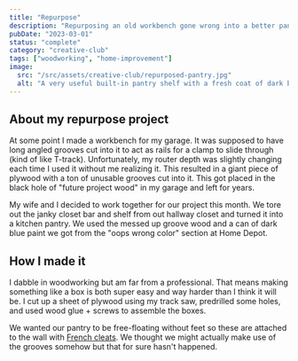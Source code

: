 ```yaml
---
title: "Repurpose"
description: "Repurposing an old workbench gone wrong into a better pantry."
pubDate: "2023-03-01"
status: "complete"
category: "creative-club"
tags: ["woodworking", "home-improvement"]
image:
  src: "/src/assets/creative-club/repurposed-pantry.jpg"
  alt: "A very useful built-in pantry shelf with a fresh coat of dark blue paint behind it"
---
```


## About my repurpose project

At some point I made a workbench for my garage. It was supposed to have long angled grooves cut into it to act as rails for a clamp to slide through (kind of like T-track). Unfortunately, my router depth was slightly changing each time I used it without me realizing it. This resulted in a giant piece of plywood with a ton of unusable grooves cut into it. This got placed in the black hole of "future project wood" in my garage and left for years.

My wife and I decided to work together for our project this month. We tore out the janky closet bar and shelf from out hallway closet and turned it into a kitchen pantry. We used the messed up groove wood and a can of dark blue paint we got from the "oops wrong color" section at Home Depot.

## How I made it

I dabble in woodworking but am far from a professional. That means making something like a box is both super easy and way harder than I think it will be. I cut up a sheet of plywood using my track saw, predrilled some holes, and used wood glue + screws to assemble the boxes.

We wanted our pantry to be free-floating without feet so these are attached to the wall with [French cleats](https://en.wikipedia.org/wiki/French_cleat). We thought we might actually make use of the grooves somehow but that for sure hasn't happened.

